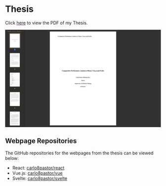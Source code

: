 # Thesis

Click [here](./Thesis_Carlo_Pastor_Montrucchio.pdf) to view the PDF of my Thesis.

![Thesis PDF screenshot](./ignore.png)

## Webpage Repositories

The GitHub repositories for the webpages from the thesis can be viewed below:

- React: [carlo8pastor/react](https://github.com/carlo8pastor/react)
- Vue.js: [carlo8pastor/vue](https://github.com/carlo8pastor/vue)
- Svelte: [carlo8pastor/svelte](https://github.com/carlo8pastor/svelte)
